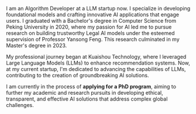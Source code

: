 I am an Algorithm Developer at a  LLM startup now. I specialize in developing foundational models and crafting innovative AI applications that engage users. I graduated with a Bachelor's degree in Computer Science from Peking University in 2020, where my passion for AI led me to pursue research on building trustworthy Legal AI models under the esteemed supervision of Professor Yansong Feng. This research culminated in my Master's degree in 2023.

My professional journey began at Kuaishou Technology, where I leveraged Large Language Models (LLMs) to enhance recommendation systems. Now, at my current startup, I'm dedicated to advancing the capabilities of LLMs, contributing to the creation of groundbreaking AI solutions.

I am currently in the process of **applying for a PhD program**, aiming to further my academic and research pursuits in developing ethical, transparent, and effective AI solutions that address complex global challenges.